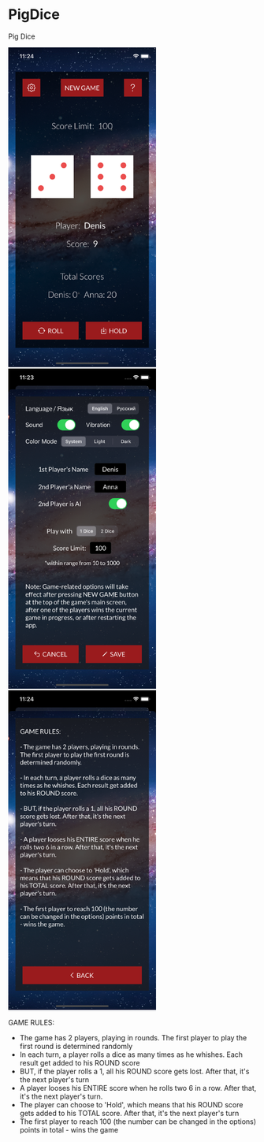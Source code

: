 # PigDice
Pig Dice

<p float="left">
  <img src="Screenshots/img1.png" alt=Gameplay" width="300">
  <img src="Screenshots/img3.png" alt=Options" width="300">
  <img src="Screenshots/img2.png" alt=Options" width="300">
</p>

GAME RULES:
- The game has 2 players, playing in rounds. The first player to play the first round is determined randomly
- In each turn, a player rolls a dice as many times as he whishes. Each result get added to his ROUND score
- BUT, if the player rolls a 1, all his ROUND score gets lost. After that, it's the next player's turn
- A player looses his ENTIRE score when he rolls two 6 in a row. After that, it's the next player's turn.
- The player can choose to 'Hold', which means that his ROUND score gets added to his TOTAL score. After that, it's the next player's turn
- The first player to reach 100 (the number can be changed in the options) points in total - wins the game
